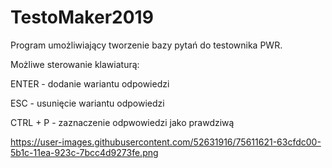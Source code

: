 # TestoMaker2019
Program umożliwiający tworzenie bazy pytań do testownika PWR.

Możliwe sterowanie klawiaturą:

ENTER - dodanie wariantu odpowiedzi

ESC - usunięcie wariantu odpowiedzi

CTRL + P - zaznaczenie odpwowiedzi jako prawdziwą


https://user-images.githubusercontent.com/52631916/75611621-63cfdc00-5b1c-11ea-923c-7bcc4d9273fe.png
